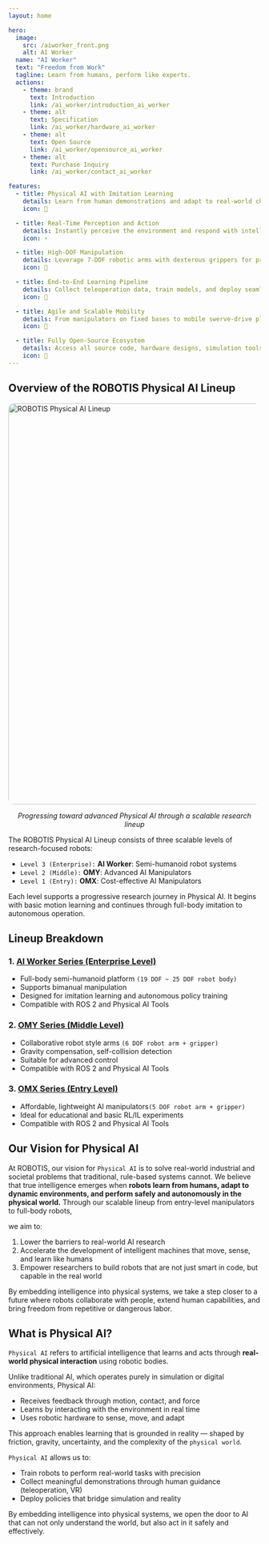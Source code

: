 ```yaml
---
layout: home

hero:
  image:
    src: /aiworker_front.png
    alt: AI Worker
  name: "AI Worker"
  text: "Freedom from Work"
  tagline: Learn from humans, perform like experts.
  actions:
    - theme: brand
      text: Introduction
      link: /ai_worker/introduction_ai_worker
    - theme: alt
      text: Specification
      link: /ai_worker/hardware_ai_worker
    - theme: alt
      text: Open Source
      link: /ai_worker/opensource_ai_worker
    - theme: alt
      text: Purchase Inquiry
      link: /ai_worker/contact_ai_worker

features:
  - title: Physical AI with Imitation Learning
    details: Learn from human demonstrations and adapt to real-world changes through continuous interaction and intelligence.
    icon: 🧠

  - title: Real-Time Perception and Action
    details: Instantly perceive the environment and respond with intelligent behavior based on trained models and sensor feedback.
    icon: ⚡

  - title: High-DOF Manipulation
    details: Leverage 7-DOF robotic arms with dexterous grippers for precise and complex manipulation tasks.
    icon: 🦾

  - title: End-to-End Learning Pipeline
    details: Collect teleoperation data, train models, and deploy seamlessly using an integrated Physical AI workflow.
    icon: 🔄

  - title: Agile and Scalable Mobility
    details: From manipulators on fixed bases to mobile swerve-drive platforms, operate in both static and dynamic environments.
    icon: 🧭

  - title: Fully Open-Source Ecosystem
    details: Access all source code, hardware designs, simulation tools, and datasets to accelerate your research and development.
    icon: 🤩
---
```


## Overview of the ROBOTIS Physical AI Lineup
<img src="/overview/physical_ai_lineup.png" alt="ROBOTIS Physical AI Lineup" style="border-radius: 12px; width: 800px; display: block; margin: auto;" />
<p style="text-align: center;"><em>Progressing toward advanced Physical AI through a scalable research lineup</em></p>

The ROBOTIS Physical AI Lineup consists of three scalable levels of research-focused robots:
- `Level 3 (Enterprise):` **AI Worker**: Semi-humanoid robot systems
- `Level 2 (Middle):` **OMY**: Advanced AI Manipulators
- `Level 1 (Entry):` **OMX**: Cost-effective AI Manipulators

Each level supports a progressive research journey in Physical AI. It begins with basic motion learning and continues through full-body imitation to autonomous operation.

## Lineup Breakdown

### 1. [AI Worker Series (Enterprise Level)](/ai_worker/introduction_ai_worker)
- Full-body semi-humanoid platform `(19 DOF ~ 25 DOF robot body)`
- Supports bimanual manipulation
- Designed for imitation learning and autonomous policy training
- Compatible with ROS 2 and Physical AI Tools

### 2. [OMY Series (Middle Level)](/omy/introduction_omy)
- Collaborative robot style arms `(6 DOF robot arm + gripper)`
- Gravity compensation, self-collision detection
- Suitable for advanced control
- Compatible with ROS 2 and Physical AI Tools

### 3. [OMX Series (Entry Level)](/omx/introduction_omx)
- Affordable, lightweight AI manipulators`(5 DOF robot arm + gripper)`
- Ideal for educational and basic RL/IL experiments
- Compatible with ROS 2 and Physical AI Tools

## Our Vision for Physical AI
At ROBOTIS, our vision for `Physical AI` is to solve real-world industrial and societal problems that traditional, rule-based systems cannot. We believe that true intelligence emerges when **robots learn from humans, adapt to dynamic environments, and perform safely and autonomously in the physical world.**
Through our scalable lineup from entry-level manipulators to full-body robots,

we aim to:

1. Lower the barriers to real-world AI research
2. Accelerate the development of intelligent machines that move, sense, and learn like humans
3. Empower researchers to build robots that are not just smart in code, but capable in the real world

By embedding intelligence into physical systems, we take a step closer to a future where robots collaborate with people, extend human capabilities, and bring freedom from repetitive or dangerous labor.

## What is Physical AI?

`Physical AI` refers to artificial intelligence that learns and acts through **real-world physical interaction** using robotic bodies.

Unlike traditional AI, which operates purely in simulation or digital environments, Physical AI:
- Receives feedback through motion, contact, and force
- Learns by interacting with the environment in real time
- Uses robotic hardware to sense, move, and adapt

This approach enables learning that is grounded in reality — shaped by friction, gravity, uncertainty, and the complexity of the `physical world`.

`Physical AI` allows us to:
- Train robots to perform real-world tasks with precision
- Collect meaningful demonstrations through human guidance (teleoperation, VR)
- Deploy policies that bridge simulation and reality

By embedding intelligence into physical systems, we open the door to AI that can not only understand the world, but also act in it safely and effectively.

